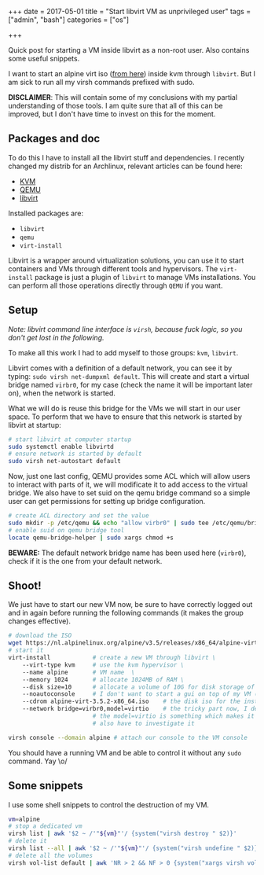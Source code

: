 +++
date = 2017-05-01
title = "Start libvirt VM as unprivileged user"
tags = ["admin", "bash"]
categories = ["os"]

+++

Quick post for starting a VM inside libvirt as a non-root user. Also contains
some useful snippets.

I want to start an alpine virt iso ([from here](https://alpinelinux.org/downloads/))
inside kvm through `libvirt`. But I am sick to run all my virsh commands prefixed with sudo.

**DISCLAIMER**: This will contain some of my conclusions with my partial understanding
of those tools. I am quite sure that all of this can be improved, but I don't
have time to invest on this for the moment.


## Packages and doc

To do this I have to install all the libvirt stuff and dependencies. I recently
changed my distrib for an Archlinux, relevant articles can be found here:

- [KVM](https://wiki.archlinux.org/index.php/KVM)
- [QEMU](https://wiki.archlinux.org/index.php/QEMU)
- [libvirt](https://wiki.archlinux.org/index.php/libvirt)

Installed packages are:

- `libvirt`
- `qemu`
- `virt-install`

Libvirt is a wrapper around virtualization solutions, you can use it to
start containers and VMs through different tools and hypervisors. The `virt-install`
package is just a plugin of `libvirt` to manage VMs installations. You can
perform all those operations directly through `QEMU` if you want.

## Setup

*Note: libvirt command line interface is `virsh`, because fuck logic, so
you don't get lost in the following.*

To make all this work I had to add myself to those groups: `kvm`, `libvirt`.

Libvirt comes with a definition of a default network, you can see it by typing:
`sudo virsh net-dumpxml default`. This will create and start a virtual bridge
named `virbr0`, for my case (check the name it will be important later on), when
the network is started.

What we will do is reuse this bridge for the VMs we will start in our user space.
To perform that we have to ensure that this network is started by libvirt at
startup:

```bash
# start libvirt at computer startup
sudo systemctl enable libvirtd
# ensure network is started by default
sudo virsh net-autostart default
```

Now, just one last config, QEMU provides some ACL which will allow users to
interact with parts of it, we will modificate it to add access to the virtual
bridge. We also have to set suid on the qemu bridge command so a simple user
can get permissions for setting up bridge configuration.

```bash
# create ACL directory and set the value
sudo mkdir -p /etc/qemu && echo "allow virbr0" | sudo tee /etc/qemu/bridge.conf
# enable suid on qemu bridge tool
locate qemu-bridge-helper | sudo xargs chmod +s
```

**BEWARE:** The default network bridge name has been used here (`virbr0`),
check if it is the one from your default network.

## Shoot!

We just have to start our new VM now, be sure to have correctly logged out and
in again before running the following commands (it makes the group changes effective).

```bash
# download the ISO
wget https://nl.alpinelinux.org/alpine/v3.5/releases/x86_64/alpine-virt-3.5.2-x86_64.iso
# start it
virt-install			# create a new VM through libvirt \
	--virt-type kvm		# use the kvm hypervisor \
	--name alpine		# VM name  \
	--memory 1024		# allocate 1024MB of RAM \
	--disk size=10		# allocate a volume of 10G for disk storage of the VM \
	--noautoconsole		# I don't want to start a gui on top of my VM (this part has to be investigated) \
	--cdrom alpine-virt-3.5.2-x86_64.iso	# the disk iso for the installation \
	--network bridge=virbr0,model=virtio	# the tricky part now, I define the bridge to attach my VM to \
						# the model=virtio is something which makes it work properly, \
						# also have to investigate it

virsh console --domain alpine # attach our console to the VM console
```

You should have a running VM and be able to control it without any `sudo` command.
Yay \o/

## Some snippets

I use some shell snippets to control the destruction of my VM.

```bash
vm=alpine
# stop a dedicated vm
virsh list | awk '$2 ~ /'"${vm}"'/ {system("virsh destroy " $2)}'
# delete it
virsh list --all | awk '$2 ~ /'"${vm}"'/ {system("virsh undefine " $2)}'
# delete all the volumes
virsh vol-list default | awk 'NR > 2 && NF > 0 {system("xargs virsh vol-delete --pool default " $1)}'
```
